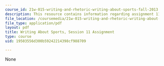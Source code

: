 ```yaml
---
course_id: 21w-015-writing-and-rhetoric-writing-about-sports-fall-2013
description: This resource contains information regarding assignment 11.
file_location: /coursemedia/21w-015-writing-and-rhetoric-writing-about-sports-fall-2013/19503556d300b59242214398cf988709_MIT21W_015F13_Assignment11.pdf
file_type: application/pdf
layout: pdf
title: Writing About Sports, Session 11 Assignment
type: course
uid: 19503556d300b59242214398cf988709

---
```

None